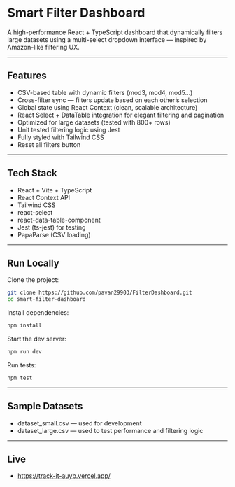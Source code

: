 # Smart Filter Dashboard

A high-performance React + TypeScript dashboard that dynamically filters large datasets using a multi-select dropdown interface — inspired by Amazon-like filtering UX.

---

## Features

- CSV-based table with dynamic filters (mod3, mod4, mod5…)
- Cross-filter sync — filters update based on each other’s selection
- Global state using React Context (clean, scalable architecture)
- React Select + DataTable integration for elegant filtering and pagination
- Optimized for large datasets (tested with 800+ rows)
- Unit tested filtering logic using Jest
- Fully styled with Tailwind CSS
- Reset all filters button

---

## Tech Stack

- React + Vite + TypeScript
- React Context API
- Tailwind CSS
- react-select
- react-data-table-component
- Jest (ts-jest) for testing
- PapaParse (CSV loading)

---

## Run Locally

Clone the project:

```bash
git clone https://github.com/pavan29903/FilterDashboard.git
cd smart-filter-dashboard
```

Install dependencies:

```bash
npm install
```

Start the dev server:

```bash
npm run dev
```

Run tests:

```bash
npm test
```

---

## Sample Datasets

- dataset_small.csv — used for development
- dataset_large.csv — used to test performance and filtering logic

---



## Live 
- https://track-it-auyb.vercel.app/